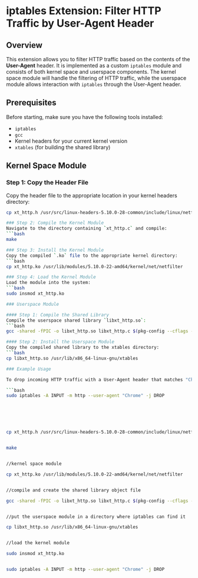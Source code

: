 # iptables Extension: Filter HTTP Traffic by User-Agent Header

## Overview
This extension allows you to filter HTTP traffic based on the contents of the **User-Agent** header. It is implemented as a custom `iptables` module and consists of both kernel space and userspace components. The kernel space module will handle the filtering of HTTP traffic, while the userspace module allows interaction with `iptables` through the User-Agent header.

## Prerequisites
Before starting, make sure you have the following tools installed:
- `iptables`
- `gcc`
- Kernel headers for your current kernel version
- `xtables` (for building the shared library)

## Kernel Space Module

### Step 1: Copy the Header File
Copy the header file to the appropriate location in your kernel headers directory:

```bash
cp xt_http.h /usr/src/linux-headers-5.10.0-28-common/include/linux/netfilter

### Step 2: Compile the Kernel Module
Navigate to the directory containing `xt_http.c` and compile:
```bash
make

### Step 3: Install the Kernel Module
Copy the compiled `.ko` file to the appropriate kernel directory:
```bash
cp xt_http.ko /usr/lib/modules/5.10.0-22-amd64/kernel/net/netfilter

### Step 4: Load the Kernel Module
Load the module into the system:
```bash
sudo insmod xt_http.ko

### Userspace Module

#### Step 1: Compile the Shared Library
Compile the userspace shared library `libxt_http.so`:
```bash
gcc -shared -fPIC -o libxt_http.so libxt_http.c $(pkg-config --cflags --libs xtables)

#### Step 2: Install the Userspace Module
Copy the compiled shared library to the xtables directory:
```bash
cp libxt_http.so /usr/lib/x86_64-linux-gnu/xtables

### Example Usage

To drop incoming HTTP traffic with a User-Agent header that matches "Chrome":

```bash
sudo iptables -A INPUT -m http --user-agent "Chrome" -j DROP






cp xt_http.h /usr/src/linux-headers-5.10.0-28-common/include/linux/netfilter


make


//kernel space module

cp xt_http.ko /usr/lib/modules/5.10.0-22-amd64/kernel/net/netfilter


//compile and create the shared library object file

gcc -shared -fPIC -o libxt_http.so libxt_http.c $(pkg-config --cflags --libs xtables)


//put the userspace module in a directory where iptables can find it

cp libxt_http.so /usr/lib/x86_64-linux-gnu/xtables


//load the kernel module

sudo insmod xt_http.ko


sudo iptables -A INPUT -m http --user-agent "Chrome" -j DROP

